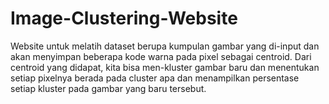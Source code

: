 # Image-Clustering-Website
Website untuk melatih dataset berupa kumpulan gambar yang di-input dan akan menyimpan beberapa kode warna pada pixel sebagai centroid. Dari centroid yang didapat, kita bisa men-kluster gambar baru dan menentukan setiap pixelnya berada pada cluster apa dan menampilkan persentase setiap kluster pada gambar yang baru tersebut.
